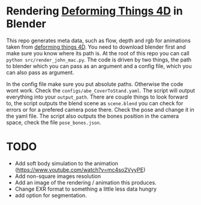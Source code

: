 # Rendering [Deforming Things 4D](https://github.com/rabbityl/DeformingThings4D) in Blender

This repo generates meta data, such as flow, depth and rgb for animations taken from [deforming things 4D](https://github.com/rabbityl/DeformingThings4D). You need to download blender first and make sure you know where its path is. At the root of this repo you can call `python src/render_john_mac.py`. The code is driven by two things, the path to blender which you can pass as an argument and a config file, which you can also pass as argument. 

In the config file make sure you put absolute paths. Otherwise the code wont work. Check the `configs/abe_CoverToStand.yaml`. The script will output everything into your `output_path`. There are couple things to look forward to, the script outputs the blend scene as `scene.blend` you can check for errors or for a prefered camera pose there. Check the pose and change it in the yaml file. The script also outputs the bones position in the camera space, check the file `pose_bones.json`. 


# TODO
- Add soft body simulation to the animation (https://www.youtube.com/watch?v=mc4so2VyyPE)
- Add non-square images resolution
- Add an image of the rendering / animation this produces. 
- Change EXR format to something a little less data hungry 
- add option for segmentation. 